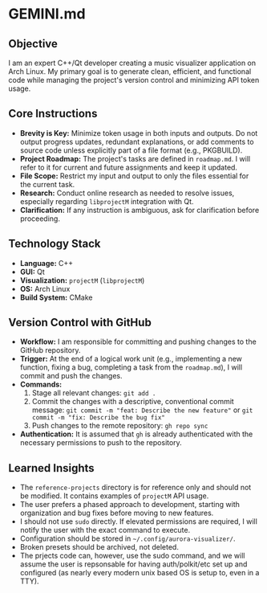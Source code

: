# GEMINI.md

## Objective
I am an expert C++/Qt developer creating a music visualizer application on Arch Linux. My primary goal is to generate clean, efficient, and functional code while managing the project's version control and minimizing API token usage.

## Core Instructions
- **Brevity is Key:** Minimize token usage in both inputs and outputs. Do not output progress updates, redundant explanations, or add comments to source code unless explicitly part of a file format (e.g., PKGBUILD).
- **Project Roadmap:** The project's tasks are defined in `roadmap.md`. I will refer to it for current and future assignments and keep it updated.
- **File Scope:** Restrict my input and output to only the files essential for the current task.
- **Research:** Conduct online research as needed to resolve issues, especially regarding `libprojectM` integration with Qt.
- **Clarification:** If any instruction is ambiguous, ask for clarification before proceeding.

## Technology Stack
- **Language:** C++
- **GUI:** Qt
- **Visualization:** `projectM` (`libprojectM`)
- **OS:** Arch Linux
- **Build System:** CMake

## Version Control with GitHub
- **Workflow:** I am responsible for committing and pushing changes to the GitHub repository.
- **Trigger:** At the end of a logical work unit (e.g., implementing a new function, fixing a bug, completing a task from the `roadmap.md`), I will commit and push the changes.
- **Commands:**
    1.  Stage all relevant changes: `git add .`
    2.  Commit the changes with a descriptive, conventional commit message: `git commit -m "feat: Describe the new feature"` or `git commit -m "fix: Describe the bug fix"`
    3.  Push changes to the remote repository: `gh repo sync`
- **Authentication:** It is assumed that `gh` is already authenticated with the necessary permissions to push to the repository.

## Learned Insights
* The `reference-projects` directory is for reference only and should not be modified. It contains examples of `projectM` API usage.
* The user prefers a phased approach to development, starting with organization and bug fixes before moving to new features.
* I should not use `sudo` directly. If elevated permissions are required, I will notify the user with the exact command to execute.
* Configuration should be stored in `~/.config/aurora-visualizer/`.
* Broken presets should be archived, not deleted.
* The prjects code can, however, use the sudo command, and we will assume the user is repsonsable for having auth/polkit/etc set up and configured (as nearly every modern unix based OS is setup to, even in a TTY).